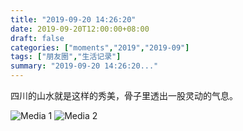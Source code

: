 ```yaml
---
title: "2019-09-20 14:26:20"
date: 2019-09-20T12:00:00+08:00
draft: false
categories: ["moments","2019","2019-09"]
tags: ["朋友圈","生活记录"]
summary: "2019-09-20 14:26:20..."
---
```


四川的山水就是这样的秀美，骨子里透出一股灵动的气息。

![Media 1](/Moments/photos/2019-09-20/201909201426200.jpg)
![Media 2](/Moments/photos/2019-09-20/201909201426201.jpg)

